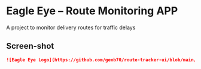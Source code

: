 # Eagle Eye – Route Monitoring APP

A project to monitor delivery routes for traffic delays

## Screen-shot

```markdown
![Eagle Eye Logo](https://github.com/geob70/route-tracker-ui/blob/main/assets/eagle-eye.png)
```
